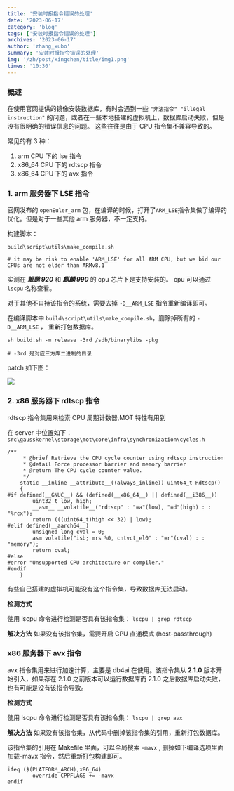 ```yaml
---
title: '安装时报指令错误的处理'
date: '2023-06-17'
category: 'blog'
tags: ['安装时报指令错误的处理']
archives: '2023-06-17'
author: 'zhang_xubo'
summary: '安装时报指令错误的处理'
img: '/zh/post/xingchen/title/img1.png'
times: '10:30'
---
```


### 概述

在使用官网提供的镜像安装数据库，有时会遇到一些 `"非法指令" "illegal instruction"` 的问题，或者在一些本地搭建的虚拟机上，数据库启动失败，但是没有很明确的错误信息的问题。 这些往往是由于 CPU 指令集不兼容导致的。

常见的有 3 种：

1. arm CPU 下的 lse 指令
2. x86_64 CPU 下的 rdtscp 指令
3. x86_64 CPU 下的 avx 指令

### 1. arm 服务器下 LSE 指令

官网发布的 `openEuler_arm` 包，在编译的时候，打开了`ARM_LSE`指令集做了编译的优化。但是对于一些其他 arm 服务器，不一定支持。

构建脚本：

```
build\script\utils\make_compile.sh

# it may be risk to enable 'ARM_LSE' for all ARM CPU, but we bid our CPUs are not elder than ARMv8.1
```

实测在 **_鲲鹏 920_** 和 **_麒麟 990_** 的 cpu 芯片下是支持安装的。
cpu 可以通过 `lscpu` 名称查看。

对于其他不自持该指令的系统，需要去掉 `-D__ARM_LSE` 指令重新编译即可。

在编译脚本中 `build\script\utils\make_compile.sh`，删除掉所有的 `-D__ARM_LSE` ， 重新打包数据库。

```
sh build.sh -m release -3rd /sdb/binarylibs -pkg

# -3rd 是对应三方库二进制的目录
```

patch 如下图：

![](../images/compile/withoutlse.png)

### 2. x86 服务器下 rdtscp 指令

rdtscp 指令集用来检索 CPU 周期计数器,MOT 特性有用到

在 server 中位置如下：
`src\gausskernel\storage\mot\core\infra\synchronization\cycles.h`

```
/**
     * @brief Retrieve the CPU cycle counter using rdtscp instruction
     * @detail Force processor barrier and memory barrier
     * @return The CPU cycle counter value.
     */
    static __inline __attribute__((always_inline)) uint64_t Rdtscp()
    {
#if defined(__GNUC__) && (defined(__x86_64__) || defined(__i386__))
        uint32_t low, high;
        __asm__ __volatile__("rdtscp" : "=a"(low), "=d"(high) : : "%rcx");
        return (((uint64_t)high << 32) | low);
#elif defined(__aarch64__)
        unsigned long cval = 0;
        asm volatile("isb; mrs %0, cntvct_el0" : "=r"(cval) : : "memory");
        return cval;
#else
#error "Unsupported CPU architecture or compiler."
#endif
    }
```

有些自己搭建的虚拟机可能没有这个指令集，导致数据库无法启动。

**检测方式**

使用 lscpu 命令进行检测是否具有该指令集：
`lscpu | grep rdtscp`

**解决方法**
如果没有该指令集，需要开启 CPU 直通模式 (host-passthrough)

### x86 服务器下 avx 指令

avx 指令集用来进行加速计算，主要是 db4ai 在使用。该指令集从 **2.1.0** 版本开始引入，如果存在 2.1.0 之前版本可以运行数据库而 2.1.0 之后数据库启动失败，也有可能是没有该指令导致。

**检测方式**

使用 lscpu 命令进行检测是否具有该指令集：
`lscpu | grep avx`

**解决方法**
如果没有该指令集，从代码中删掉该指令集的引用，重新打包数据库。

该指令集的引用在 Makefile 里面，可以全局搜索 `-mavx` , 删掉如下编译选项里面加载-mavx 指令，然后重新打包构建即可。

```
ifeq ($(PLATFORM_ARCH),x86_64)
        override CPPFLAGS += -mavx
endif
```
